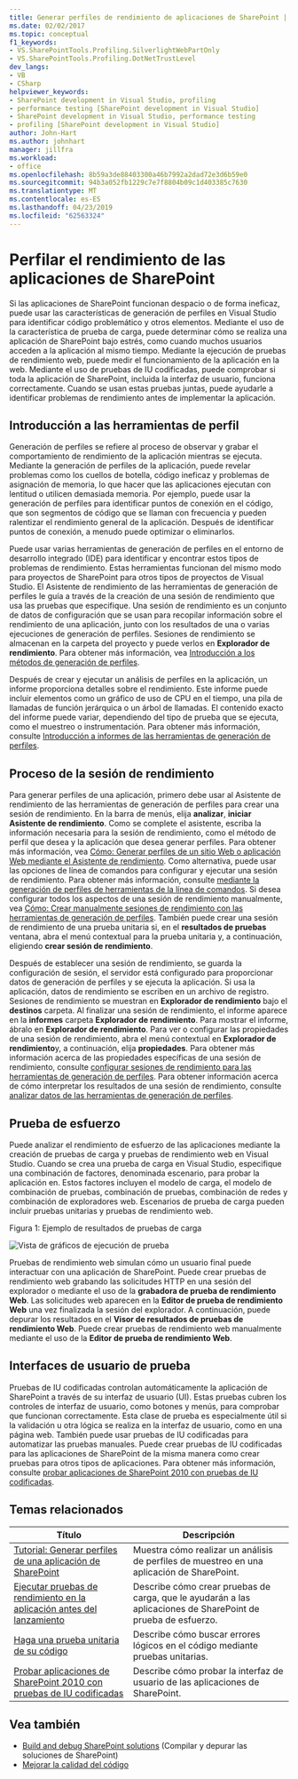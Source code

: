 ```yaml
---
title: Generar perfiles de rendimiento de aplicaciones de SharePoint | Microsoft Docs
ms.date: 02/02/2017
ms.topic: conceptual
f1_keywords:
- VS.SharePointTools.Profiling.SilverlightWebPartOnly
- VS.SharePointTools.Profiling.DotNetTrustLevel
dev_langs:
- VB
- CSharp
helpviewer_keywords:
- SharePoint development in Visual Studio, profiling
- performance testing [SharePoint development in Visual Studio]
- SharePoint development in Visual Studio, performance testing
- profiling [SharePoint development in Visual Studio]
author: John-Hart
ms.author: johnhart
manager: jillfra
ms.workload:
- office
ms.openlocfilehash: 8b59a3de88403300a46b7992a2dad72e3d6b59e0
ms.sourcegitcommit: 94b3a052fb1229c7e7f8804b09c1d403385c7630
ms.translationtype: MT
ms.contentlocale: es-ES
ms.lasthandoff: 04/23/2019
ms.locfileid: "62563324"
---
```

# <a name="profile-the-performance-of-sharepoint-applications"></a>Perfilar el rendimiento de las aplicaciones de SharePoint

Si las aplicaciones de SharePoint funcionan despacio o de forma ineficaz, puede usar las características de generación de perfiles en Visual Studio para identificar código problemático y otros elementos. Mediante el uso de la característica de prueba de carga, puede determinar cómo se realiza una aplicación de SharePoint bajo estrés, como cuando muchos usuarios acceden a la aplicación al mismo tiempo. Mediante la ejecución de pruebas de rendimiento web, puede medir el funcionamiento de la aplicación en la web. Mediante el uso de pruebas de IU codificadas, puede comprobar si toda la aplicación de SharePoint, incluida la interfaz de usuario, funciona correctamente. Cuando se usan estas pruebas juntas, puede ayudarle a identificar problemas de rendimiento antes de implementar la aplicación.

## <a name="profile-tools-overview"></a>Introducción a las herramientas de perfil

Generación de perfiles se refiere al proceso de observar y grabar el comportamiento de rendimiento de la aplicación mientras se ejecuta. Mediante la generación de perfiles de la aplicación, puede revelar problemas como los cuellos de botella, código ineficaz y problemas de asignación de memoria, lo que hacer que las aplicaciones ejecutan con lentitud o utilicen demasiada memoria. Por ejemplo, puede usar la generación de perfiles para identificar puntos de conexión en el código, que son segmentos de código que se llaman con frecuencia y pueden ralentizar el rendimiento general de la aplicación. Después de identificar puntos de conexión, a menudo puede optimizar o eliminarlos.

Puede usar varias herramientas de generación de perfiles en el entorno de desarrollo integrado (IDE) para identificar y encontrar estos tipos de problemas de rendimiento. Estas herramientas funcionan del mismo modo para proyectos de SharePoint para otros tipos de proyectos de Visual Studio. El Asistente de rendimiento de las herramientas de generación de perfiles le guía a través de la creación de una sesión de rendimiento que usa las pruebas que especifique. Una sesión de rendimiento es un conjunto de datos de configuración que se usan para recopilar información sobre el rendimiento de una aplicación, junto con los resultados de una o varias ejecuciones de generación de perfiles. Sesiones de rendimiento se almacenan en la carpeta del proyecto y puede verlos en **Explorador de rendimiento**. Para obtener más información, vea [Introducción a los métodos de generación de perfiles](../profiling/understanding-performance-collection-methods.md).

Después de crear y ejecutar un análisis de perfiles en la aplicación, un informe proporciona detalles sobre el rendimiento. Este informe puede incluir elementos como un gráfico de uso de CPU en el tiempo, una pila de llamadas de función jerárquica o un árbol de llamadas. El contenido exacto del informe puede variar, dependiendo del tipo de prueba que se ejecuta, como el muestreo o instrumentación. Para obtener más información, consulte [Introducción a informes de las herramientas de generación de perfiles](http://go.microsoft.com/fwlink/?LinkId=224689).

## <a name="performance-session-process"></a>Proceso de la sesión de rendimiento

Para generar perfiles de una aplicación, primero debe usar al Asistente de rendimiento de las herramientas de generación de perfiles para crear una sesión de rendimiento. En la barra de menús, elija **analizar**, **iniciar Asistente de rendimiento**. Como se complete el asistente, escriba la información necesaria para la sesión de rendimiento, como el método de perfil que desea y la aplicación que desea generar perfiles. Para obtener más información, vea [Cómo: Generar perfiles de un sitio Web o aplicación Web mediante el Asistente de rendimiento](http://go.microsoft.com/fwlink/?LinkId=224692). Como alternativa, puede usar las opciones de línea de comandos para configurar y ejecutar una sesión de rendimiento. Para obtener más información, consulte [mediante la generación de perfiles de herramientas de la línea de comandos](http://go.microsoft.com/fwlink/?LinkId=224703). Si desea configurar todos los aspectos de una sesión de rendimiento manualmente, vea [Cómo: Crear manualmente sesiones de rendimiento con las herramientas de generación de perfiles](http://go.microsoft.com/fwlink/?LinkId=224691). También puede crear una sesión de rendimiento de una prueba unitaria si, en el **resultados de pruebas** ventana, abra el menú contextual para la prueba unitaria y, a continuación, eligiendo **crear sesión de rendimiento**.

Después de establecer una sesión de rendimiento, se guarda la configuración de sesión, el servidor está configurado para proporcionar datos de generación de perfiles y se ejecuta la aplicación. Si usa la aplicación, datos de rendimiento se escriben en un archivo de registro. Sesiones de rendimiento se muestran en **Explorador de rendimiento** bajo el **destinos** carpeta. Al finalizar una sesión de rendimiento, el informe aparece en la **informes** carpeta **Explorador de rendimiento**. Para mostrar el informe, ábralo en **Explorador de rendimiento**. Para ver o configurar las propiedades de una sesión de rendimiento, abra el menú contextual en **Explorador de rendimiento**y, a continuación, elija **propiedades**. Para obtener más información acerca de las propiedades específicas de una sesión de rendimiento, consulte [configurar sesiones de rendimiento para las herramientas de generación de perfiles](http://go.microsoft.com/fwlink/?LinkId=224694). Para obtener información acerca de cómo interpretar los resultados de una sesión de rendimiento, consulte [analizar datos de las herramientas de generación de perfiles](http://go.microsoft.com/fwlink/?LinkId=224704).

## <a name="stress-test"></a>Prueba de esfuerzo

Puede analizar el rendimiento de esfuerzo de las aplicaciones mediante la creación de pruebas de carga y pruebas de rendimiento web en Visual Studio. Cuando se crea una prueba de carga en Visual Studio, especifique una combinación de factores, denominada escenario, para probar la aplicación en. Estos factores incluyen el modelo de carga, el modelo de combinación de pruebas, combinación de pruebas, combinación de redes y combinación de exploradores web. Escenarios de prueba de carga pueden incluir pruebas unitarias y pruebas de rendimiento web.

Figura 1: Ejemplo de resultados de pruebas de carga

![Vista de gráficos de ejecución de prueba](../sharepoint/media/load-webgraphs.png "vista de gráficos de prueba de carga")

Pruebas de rendimiento web simulan cómo un usuario final puede interactuar con una aplicación de SharePoint. Puede crear pruebas de rendimiento web grabando las solicitudes HTTP en una sesión del explorador o mediante el uso de la **grabadora de prueba de rendimiento Web**. Las solicitudes web aparecen en la **Editor de prueba de rendimiento Web** una vez finalizada la sesión del explorador. A continuación, puede depurar los resultados en el **Visor de resultados de pruebas de rendimiento Web**. Puede crear pruebas de rendimiento web manualmente mediante el uso de la **Editor de prueba de rendimiento Web**.

## <a name="test-user-interfaces"></a>Interfaces de usuario de prueba

Pruebas de IU codificadas controlan automáticamente la aplicación de SharePoint a través de su interfaz de usuario (UI). Estas pruebas cubren los controles de interfaz de usuario, como botones y menús, para comprobar que funcionan correctamente. Esta clase de prueba es especialmente útil si la validación u otra lógica se realiza en la interfaz de usuario, como en una página web. También puede usar pruebas de IU codificadas para automatizar las pruebas manuales. Puede crear pruebas de IU codificadas para las aplicaciones de SharePoint de la misma manera como crear pruebas para otros tipos de aplicaciones. Para obtener más información, consulte [probar aplicaciones de SharePoint 2010 con pruebas de IU codificadas](../test/testing-sharepoint-2010-applications-with-coded-ui-tests.md).

## <a name="related-topics"></a>Temas relacionados

|Título|Descripción|
|-----------|-----------------|
|[Tutorial: Generar perfiles de una aplicación de SharePoint](../sharepoint/walkthrough-profiling-a-sharepoint-application.md)|Muestra cómo realizar un análisis de perfiles de muestreo en una aplicación de SharePoint.|
|[Ejecutar pruebas de rendimiento en la aplicación antes del lanzamiento](/azure/devops/test/load-test/run-performance-tests-app-before-release?view=vsts)|Describe cómo crear pruebas de carga, que le ayudarán a las aplicaciones de SharePoint de prueba de esfuerzo.|
|[Haga una prueba unitaria de su código](../test/unit-test-your-code.md)|Describe cómo buscar errores lógicos en el código mediante pruebas unitarias.|
|[Probar aplicaciones de SharePoint 2010 con pruebas de IU codificadas](../test/testing-sharepoint-2010-applications-with-coded-ui-tests.md)|Describe cómo probar la interfaz de usuario de las aplicaciones de SharePoint.|

## <a name="see-also"></a>Vea también

- [Build and debug SharePoint solutions](../sharepoint/building-and-debugging-sharepoint-solutions.md) (Compilar y depurar las soluciones de SharePoint)
- [Mejorar la calidad del código](../test/improve-code-quality.md)